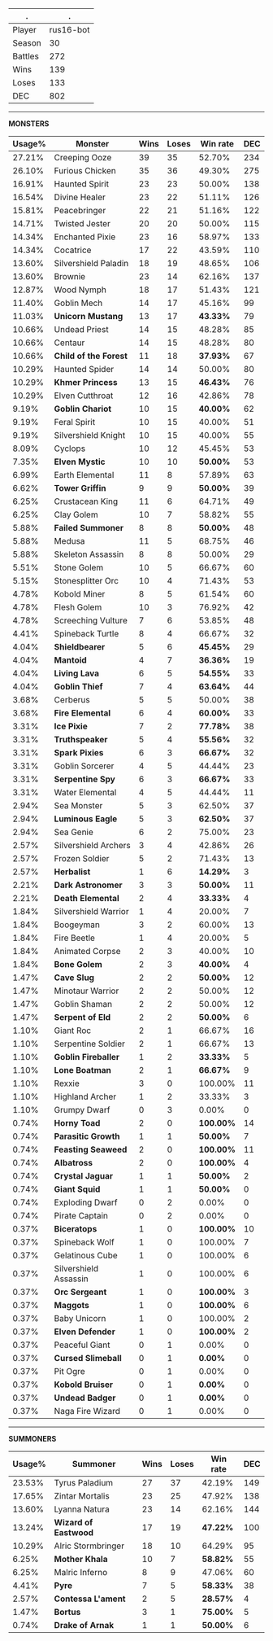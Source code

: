 .|.
|-|-
Player|rus16-bot
Season|30
Battles|272
Wins|139
Loses|133
DEC|802

---
**MONSTERS**

Usage%|Monster|Wins|Loses|Win rate|DEC|
-|-|-|-|-|-|
27.21%|Creeping Ooze|39|35|52.70%|234|
26.10%|Furious Chicken|35|36|49.30%|275|
16.91%|Haunted Spirit|23|23|50.00%|138|
16.54%|Divine Healer|23|22|51.11%|126|
15.81%|Peacebringer|22|21|51.16%|122|
14.71%|Twisted Jester|20|20|50.00%|115|
14.34%|Enchanted Pixie|23|16|58.97%|133|
14.34%|Cocatrice|17|22|43.59%|110|
13.60%|Silvershield Paladin|18|19|48.65%|106|
13.60%|Brownie|23|14|62.16%|137|
12.87%|Wood Nymph|18|17|51.43%|121|
11.40%|Goblin Mech|14|17|45.16%|99|
11.03%|**Unicorn Mustang**|13|17|**43.33%**|79|
10.66%|Undead Priest|14|15|48.28%|85|
10.66%|Centaur|14|15|48.28%|80|
10.66%|**Child of the Forest**|11|18|**37.93%**|67|
10.29%|Haunted Spider|14|14|50.00%|80|
10.29%|**Khmer Princess**|13|15|**46.43%**|76|
10.29%|Elven Cutthroat|12|16|42.86%|78|
9.19%|**Goblin Chariot**|10|15|**40.00%**|62|
9.19%|Feral Spirit|10|15|40.00%|51|
9.19%|Silvershield Knight|10|15|40.00%|55|
8.09%|Cyclops|10|12|45.45%|53|
7.35%|**Elven Mystic**|10|10|**50.00%**|53|
6.99%|Earth Elemental|11|8|57.89%|63|
6.62%|**Tower Griffin**|9|9|**50.00%**|39|
6.25%|Crustacean King|11|6|64.71%|49|
6.25%|Clay Golem|10|7|58.82%|55|
5.88%|**Failed Summoner**|8|8|**50.00%**|48|
5.88%|Medusa|11|5|68.75%|46|
5.88%|Skeleton Assassin|8|8|50.00%|29|
5.51%|Stone Golem|10|5|66.67%|60|
5.15%|Stonesplitter Orc|10|4|71.43%|53|
4.78%|Kobold Miner|8|5|61.54%|60|
4.78%|Flesh Golem|10|3|76.92%|42|
4.78%|Screeching Vulture|7|6|53.85%|48|
4.41%|Spineback Turtle|8|4|66.67%|32|
4.04%|**Shieldbearer**|5|6|**45.45%**|29|
4.04%|**Mantoid**|4|7|**36.36%**|19|
4.04%|**Living Lava**|6|5|**54.55%**|33|
4.04%|**Goblin Thief**|7|4|**63.64%**|44|
3.68%|Cerberus|5|5|50.00%|38|
3.68%|**Fire Elemental**|6|4|**60.00%**|33|
3.31%|**Ice Pixie**|7|2|**77.78%**|38|
3.31%|**Truthspeaker**|5|4|**55.56%**|32|
3.31%|**Spark Pixies**|6|3|**66.67%**|32|
3.31%|Goblin Sorcerer|4|5|44.44%|23|
3.31%|**Serpentine Spy**|6|3|**66.67%**|33|
3.31%|Water Elemental|4|5|44.44%|11|
2.94%|Sea Monster|5|3|62.50%|37|
2.94%|**Luminous Eagle**|5|3|**62.50%**|37|
2.94%|Sea Genie|6|2|75.00%|23|
2.57%|Silvershield Archers|3|4|42.86%|26|
2.57%|Frozen Soldier|5|2|71.43%|13|
2.57%|**Herbalist**|1|6|**14.29%**|3|
2.21%|**Dark Astronomer**|3|3|**50.00%**|11|
2.21%|**Death Elemental**|2|4|**33.33%**|4|
1.84%|Silvershield Warrior|1|4|20.00%|7|
1.84%|Boogeyman|3|2|60.00%|13|
1.84%|Fire Beetle|1|4|20.00%|5|
1.84%|Animated Corpse|2|3|40.00%|10|
1.84%|**Bone Golem**|2|3|**40.00%**|4|
1.47%|**Cave Slug**|2|2|**50.00%**|12|
1.47%|Minotaur Warrior|2|2|50.00%|12|
1.47%|Goblin Shaman|2|2|50.00%|12|
1.47%|**Serpent of Eld**|2|2|**50.00%**|6|
1.10%|Giant Roc|2|1|66.67%|16|
1.10%|Serpentine Soldier|2|1|66.67%|13|
1.10%|**Goblin Fireballer**|1|2|**33.33%**|5|
1.10%|**Lone Boatman**|2|1|**66.67%**|9|
1.10%|Rexxie|3|0|100.00%|11|
1.10%|Highland Archer|1|2|33.33%|3|
1.10%|Grumpy Dwarf|0|3|0.00%|0|
0.74%|**Horny Toad**|2|0|**100.00%**|14|
0.74%|**Parasitic Growth**|1|1|**50.00%**|7|
0.74%|**Feasting Seaweed**|2|0|**100.00%**|11|
0.74%|**Albatross**|2|0|**100.00%**|4|
0.74%|**Crystal Jaguar**|1|1|**50.00%**|2|
0.74%|**Giant Squid**|1|1|**50.00%**|0|
0.74%|Exploding Dwarf|0|2|0.00%|0|
0.74%|Pirate Captain|0|2|0.00%|0|
0.37%|**Biceratops**|1|0|**100.00%**|10|
0.37%|Spineback Wolf|1|0|100.00%|7|
0.37%|Gelatinous Cube|1|0|100.00%|6|
0.37%|Silvershield Assassin|1|0|100.00%|6|
0.37%|**Orc Sergeant**|1|0|**100.00%**|3|
0.37%|**Maggots**|1|0|**100.00%**|6|
0.37%|Baby Unicorn|1|0|100.00%|2|
0.37%|**Elven Defender**|1|0|**100.00%**|2|
0.37%|Peaceful Giant|0|1|0.00%|0|
0.37%|**Cursed Slimeball**|0|1|**0.00%**|0|
0.37%|Pit Ogre|0|1|0.00%|0|
0.37%|**Kobold Bruiser**|0|1|**0.00%**|0|
0.37%|**Undead Badger**|0|1|**0.00%**|0|
0.37%|Naga Fire Wizard|0|1|0.00%|0|

---
**SUMMONERS**

Usage%|Summoner|Wins|Loses|Win rate|DEC|
-|-|-|-|-|-|
23.53%|Tyrus Paladium|27|37|42.19%|149|
17.65%|Zintar Mortalis|23|25|47.92%|138|
13.60%|Lyanna Natura|23|14|62.16%|144|
13.24%|**Wizard of Eastwood**|17|19|**47.22%**|100|
10.29%|Alric Stormbringer|18|10|64.29%|95|
6.25%|**Mother Khala**|10|7|**58.82%**|55|
6.25%|Malric Inferno|8|9|47.06%|60|
4.41%|**Pyre**|7|5|**58.33%**|38|
2.57%|**Contessa L'ament**|2|5|**28.57%**|4|
1.47%|**Bortus**|3|1|**75.00%**|5|
0.74%|**Drake of Arnak**|1|1|**50.00%**|6|
